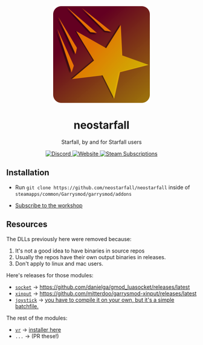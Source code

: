 <div align="center">
    <a href="https://github.com/neostarfall/neostarfall">
        <img src="./branding/neostarfall-round_512x512.png" width="256" height="256" />
    </a>
    <h1>neostarfall</h1>
    <p>Starfall, by and for Starfall users</p>
    <div align="center">
        <a href="https://discord.gg/aSXXa4urpm">
            <img src="https://img.shields.io/discord/1350996201713045594?label=Discord&logo=discord&logoColor=ffffff&labelColor=7289DA&color=494e54" alt="Discord">
        </a>
        <a href="https://neostarfall.pages.dev">
            <img alt="Website" src="https://img.shields.io/website?url=https%3A%2F%2Fneostarfall.pages.dev&up_message=Up&label=Docs">
        </a>
        <a href="https://steamcommunity.com/sharedfiles/filedetails/?id=3454707364">
            <img alt="Steam Subscriptions" src="https://img.shields.io/steam/subscriptions/3454707364?logo=steam&label=Subscriptions">
        </a>
    </div>
</div>

## Installation

- Run `git clone https://github.com/neostarfall/neostarfall` inside of `steamapps/common/Garrysmod/garrysmod/addons`

- [Subscribe to the workshop](https://steamcommunity.com/sharedfiles/filedetails/?id=3454707364)

## Resources

The DLLs previously here were removed because:
1. It's not a good idea to have binaries in source repos
2. Usually the repos have their own output binaries in releases.
3. Don't apply to linux and mac users.

Here's releases for those modules:
- [`socket`](https://neostarfall.pages.dev/#libraries.socket) -> https://github.com/danielga/gmod_luasocket/releases/latest
- [`xinput`](https://neostarfall.pages.dev/#libraries.xinput) -> https://github.com/mitterdoo/garrysmod-xinput/releases/latest
- [`joystick`](https://neostarfall.pages.dev/#libraries.joystick) -> [you have to compile it on your own, but it's a simple batchfile.](https://github.com/MattJeanes/Joystick-Module)

The rest of the modules:
- [`vr`](https://neostarfall.pages.dev/#libraries.vr) -> [installer here](https://github.com/catsethecat/vrmod-module/releases/tag/v21)
- `...` -> (PR these!)